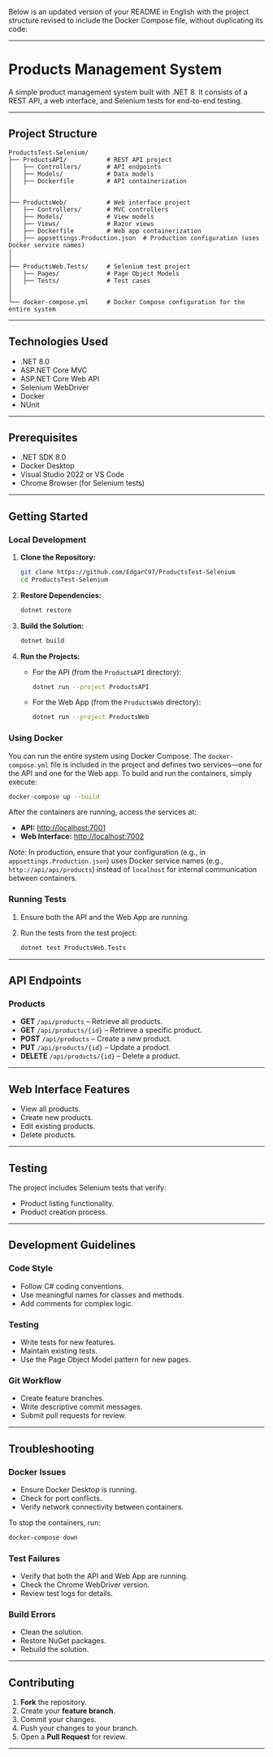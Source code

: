 Below is an updated version of your README in English with the project structure revised to include the Docker Compose file, without duplicating its code:

---

# Products Management System

A simple product management system built with .NET 8. It consists of a REST API, a web interface, and Selenium tests for end-to-end testing.

---

## Project Structure

```
ProductsTest-Selenium/
├── ProductsAPI/           # REST API project
│   ├── Controllers/       # API endpoints
│   ├── Models/            # Data models
│   ├── Dockerfile         # API containerization
│   
│
├── ProductsWeb/           # Web interface project
│   ├── Controllers/       # MVC controllers
│   ├── Models/            # View models
│   ├── Views/             # Razor views
│   ├── Dockerfile         # Web app containerization
│   ├── appsettings.Production.json  # Production configuration (uses Docker service names)
│   
│
├── ProductsWeb.Tests/     # Selenium test project
│   ├── Pages/             # Page Object Models
│   ├── Tests/             # Test cases
│   
│
└── docker-compose.yml     # Docker Compose configuration for the entire system
```

---

## Technologies Used

- .NET 8.0
- ASP.NET Core MVC
- ASP.NET Core Web API
- Selenium WebDriver
- Docker
- NUnit

---

## Prerequisites

- .NET SDK 8.0
- Docker Desktop
- Visual Studio 2022 or VS Code
- Chrome Browser (for Selenium tests)

---

## Getting Started

### Local Development

1. **Clone the Repository:**

   ```bash
   git clone https://github.com/EdgarC97/ProductsTest-Selenium
   cd ProductsTest-Selenium
   ```

2. **Restore Dependencies:**

   ```bash
   dotnet restore
   ```

3. **Build the Solution:**

   ```bash
   dotnet build
   ```

4. **Run the Projects:**

   - For the API (from the `ProductsAPI` directory):
     ```bash
     dotnet run --project ProductsAPI
     ```
   - For the Web App (from the `ProductsWeb` directory):
     ```bash
     dotnet run --project ProductsWeb
     ```

### Using Docker

You can run the entire system using Docker Compose. The `docker-compose.yml` file is included in the project and defines two services—one for the API and one for the Web app. To build and run the containers, simply execute:

```bash
docker-compose up --build
```

After the containers are running, access the services at:

- **API:** [http://localhost:7001](http://localhost:7001)
- **Web Interface:** [http://localhost:7002](http://localhost:7002)

*Note:* In production, ensure that your configuration (e.g., in `appsettings.Production.json`) uses Docker service names (e.g., `http://api/api/products`) instead of `localhost` for internal communication between containers.

### Running Tests

1. Ensure both the API and the Web App are running.
2. Run the tests from the test project:

   ```bash
   dotnet test ProductsWeb.Tests
   ```

---

## API Endpoints

### Products

- **GET** `/api/products` – Retrieve all products.
- **GET** `/api/products/{id}` – Retrieve a specific product.
- **POST** `/api/products` – Create a new product.
- **PUT** `/api/products/{id}` – Update a product.
- **DELETE** `/api/products/{id}` – Delete a product.

---

## Web Interface Features

- View all products.
- Create new products.
- Edit existing products.
- Delete products.

---

## Testing

The project includes Selenium tests that verify:

- Product listing functionality.
- Product creation process.

---

## Development Guidelines

### Code Style

- Follow C# coding conventions.
- Use meaningful names for classes and methods.
- Add comments for complex logic.

### Testing

- Write tests for new features.
- Maintain existing tests.
- Use the Page Object Model pattern for new pages.

### Git Workflow

- Create feature branches.
- Write descriptive commit messages.
- Submit pull requests for review.

---

## Troubleshooting

### Docker Issues

- Ensure Docker Desktop is running.
- Check for port conflicts.
- Verify network connectivity between containers.

To stop the containers, run:

```bash
docker-compose down
```

### Test Failures

- Verify that both the API and Web App are running.
- Check the Chrome WebDriver version.
- Review test logs for details.

### Build Errors

- Clean the solution.
- Restore NuGet packages.
- Rebuild the solution.

---

## Contributing

1. **Fork** the repository.
2. Create your **feature branch**.
3. Commit your changes.
4. Push your changes to your branch.
5. Open a **Pull Request** for review.

---
